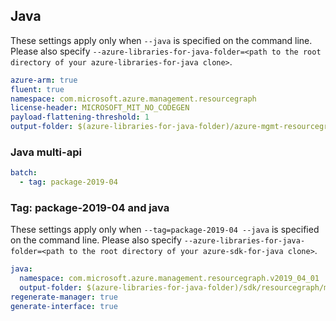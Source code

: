 ## Java

These settings apply only when `--java` is specified on the command line.
Please also specify `--azure-libraries-for-java-folder=<path to the root directory of your azure-libraries-for-java clone>`.

``` yaml $(java)
azure-arm: true
fluent: true
namespace: com.microsoft.azure.management.resourcegraph
license-header: MICROSOFT_MIT_NO_CODEGEN
payload-flattening-threshold: 1
output-folder: $(azure-libraries-for-java-folder)/azure-mgmt-resourcegraph
```

### Java multi-api

``` yaml $(java) && $(multiapi)
batch:
  - tag: package-2019-04
```

### Tag: package-2019-04 and java

These settings apply only when `--tag=package-2019-04 --java` is specified on the command line.
Please also specify `--azure-libraries-for-java-folder=<path to the root directory of your azure-sdk-for-java clone>`.

``` yaml $(tag) == 'package-2019-04' && $(java) && $(multiapi)
java:
  namespace: com.microsoft.azure.management.resourcegraph.v2019_04_01
  output-folder: $(azure-libraries-for-java-folder)/sdk/resourcegraph/mgmt-v2019_04_01
regenerate-manager: true
generate-interface: true
```
